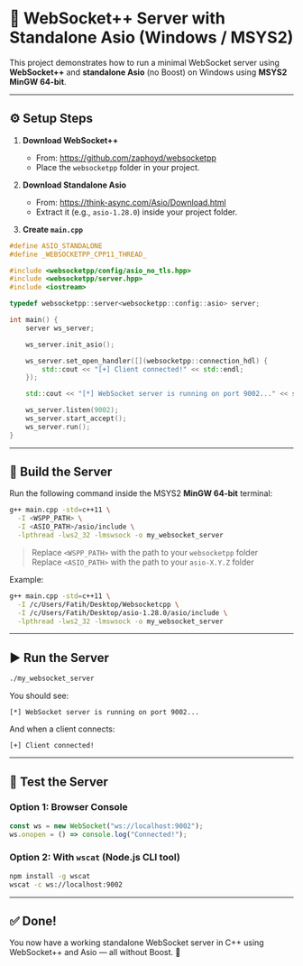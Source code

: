 # 🚀 WebSocket++ Server with Standalone Asio (Windows / MSYS2)

This project demonstrates how to run a minimal WebSocket server using **WebSocket++** and **standalone Asio** (no Boost) on Windows using **MSYS2 MinGW 64-bit**.

---

## ⚙️ Setup Steps

1. **Download WebSocket++**
   - From: https://github.com/zaphoyd/websocketpp
   - Place the `websocketpp` folder in your project.

2. **Download Standalone Asio**
   - From: https://think-async.com/Asio/Download.html
   - Extract it (e.g., `asio-1.28.0`) inside your project folder.

3. **Create `main.cpp`**

```cpp
#define ASIO_STANDALONE
#define _WEBSOCKETPP_CPP11_THREAD_

#include <websocketpp/config/asio_no_tls.hpp>
#include <websocketpp/server.hpp>
#include <iostream>

typedef websocketpp::server<websocketpp::config::asio> server;

int main() {
    server ws_server;

    ws_server.init_asio();

    ws_server.set_open_handler([](websocketpp::connection_hdl) {
        std::cout << "[+] Client connected!" << std::endl;
    });

    std::cout << "[*] WebSocket server is running on port 9002..." << std::endl;

    ws_server.listen(9002);
    ws_server.start_accept();
    ws_server.run();
}
```

---

## 🔨 Build the Server

Run the following command inside the MSYS2 **MinGW 64-bit** terminal:

```bash
g++ main.cpp -std=c++11 \
  -I <WSPP_PATH> \
  -I <ASIO_PATH>/asio/include \
  -lpthread -lws2_32 -lmswsock -o my_websocket_server
```

> Replace `<WSPP_PATH>` with the path to your `websocketpp` folder  
> Replace `<ASIO_PATH>` with the path to your `asio-X.Y.Z` folder

Example:

```bash
g++ main.cpp -std=c++11 \
  -I /c/Users/Fatih/Desktop/Websocketcpp \
  -I /c/Users/Fatih/Desktop/asio-1.28.0/asio/include \
  -lpthread -lws2_32 -lmswsock -o my_websocket_server
```

---

## ▶️ Run the Server

```bash
./my_websocket_server
```

You should see:

```
[*] WebSocket server is running on port 9002...
```

And when a client connects:

```
[+] Client connected!
```

---

## 🧪 Test the Server

### Option 1: Browser Console

```js
const ws = new WebSocket("ws://localhost:9002");
ws.onopen = () => console.log("Connected!");
```

### Option 2: With `wscat` (Node.js CLI tool)

```bash
npm install -g wscat
wscat -c ws://localhost:9002
```

---

## ✅ Done!

You now have a working standalone WebSocket server in C++ using WebSocket++ and Asio — all without Boost. 🎉
